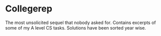 # Collegerep
The most unsolicited sequel that nobody asked for.
Contains excerpts of some of my A level CS tasks.
Solutions have been sorted year wise.


